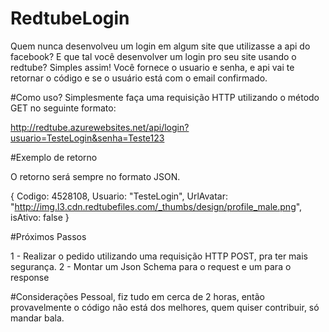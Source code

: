 # RedtubeLogin
Quem nunca desenvolveu um login em algum site que utilizasse a api do facebook? E que tal você desenvolver um login pro seu site usando o redtube? Simples assim! Você fornece o usuario e senha, e api vai te retornar o código e se o usuário está com o email confirmado.

#Como uso?
Simplesmente faça uma requisição HTTP utilizando o método GET no seguinte formato:

http://redtube.azurewebsites.net/api/login?usuario=TesteLogin&senha=Teste123

#Exemplo de retorno

O retorno será sempre no formato JSON.

{
Codigo: 4528108,
Usuario: "TesteLogin",
UrlAvatar: "http://img.l3.cdn.redtubefiles.com/_thumbs/design/profile_male.png",
isAtivo: false
}

#Próximos Passos

1 - Realizar o pedido utilizando uma requisição HTTP POST, pra ter mais segurança.
2 - Montar um Json Schema para o request e um para o response

#Considerações
Pessoal, fiz tudo em cerca de 2 horas, então provavelmente o código não está dos melhores, quem quiser contribuir, só mandar bala.
